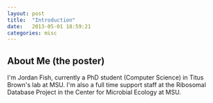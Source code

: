 ```yaml
---
layout: post
title:  "Introduction"
date:   2013-05-01 18:59:21
categories: misc
---
```


## About Me (the poster)

I'm Jordan Fish, currently a PhD student (Computer Science) in Titus Brown's lab at MSU.  I'm also a full time support staff at the Ribosomal Database Project in the Center for Microbial Ecology at MSU.  
